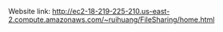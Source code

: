 Website link: http://ec2-18-219-225-210.us-east-2.compute.amazonaws.com/~ruihuang/FileSharing/home.html
